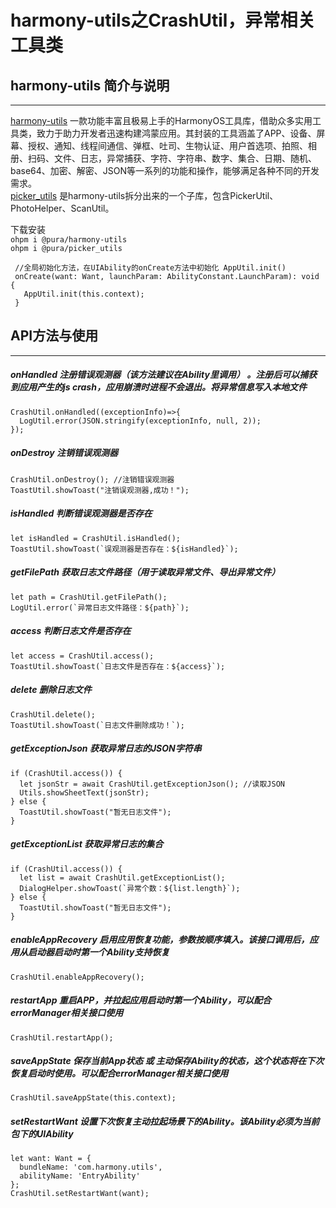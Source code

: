 # harmony-utils之CrashUtil，异常相关工具类

## harmony-utils 简介与说明

------
[harmony-utils](https://ohpm.openharmony.cn/#/cn/detail/@pura%2Fharmony-utils) 一款功能丰富且极易上手的HarmonyOS工具库，借助众多实用工具类，致力于助力开发者迅速构建鸿蒙应用。其封装的工具涵盖了APP、设备、屏幕、授权、通知、线程间通信、弹框、吐司、生物认证、用户首选项、拍照、相册、扫码、文件、日志，异常捕获、字符、字符串、数字、集合、日期、随机、base64、加密、解密、JSON等一系列的功能和操作，能够满足各种不同的开发需求。    
[picker_utils](https://ohpm.openharmony.cn/#/cn/detail/@pura%2Fpicker_utils) 是harmony-utils拆分出来的一个子库，包含PickerUtil、PhotoHelper、ScanUtil。

下载安装  
`ohpm i @pura/harmony-utils`  
`ohpm i @pura/picker_utils`

 ```
  //全局初始化方法，在UIAbility的onCreate方法中初始化 AppUtil.init()
  onCreate(want: Want, launchParam: AbilityConstant.LaunchParam): void {
    AppUtil.init(this.context);
  }
 ```

## API方法与使用

------

##### onHandled  注册错误观测器（该方法建议在Ability里调用） 。注册后可以捕获到应用产生的js crash，应用崩溃时进程不会退出。将异常信息写入本地文件

```
CrashUtil.onHandled((exceptionInfo)=>{
  LogUtil.error(JSON.stringify(exceptionInfo, null, 2));
});
```

##### onDestroy  注销错误观测器

```
CrashUtil.onDestroy(); //注销错误观测器
ToastUtil.showToast("注销误观测器,成功！");
```

##### isHandled  判断错误观测器是否存在

```
let isHandled = CrashUtil.isHandled();
ToastUtil.showToast(`误观测器是否存在：${isHandled}`);
```

##### getFilePath  获取日志文件路径（用于读取异常文件、导出异常文件）

```
let path = CrashUtil.getFilePath();
LogUtil.error(`异常日志文件路径：${path}`);
```

##### access  判断日志文件是否存在

```
let access = CrashUtil.access();
ToastUtil.showToast(`日志文件是否存在：${access}`);
```

##### delete  删除日志文件

```
CrashUtil.delete();
ToastUtil.showToast(`日志文件删除成功！`);
```

##### getExceptionJson  获取异常日志的JSON字符串

```
if (CrashUtil.access()) {
  let jsonStr = await CrashUtil.getExceptionJson(); //读取JSON
  Utils.showSheetText(jsonStr);
} else {
  ToastUtil.showToast("暂无日志文件");
}
```

##### getExceptionList  获取异常日志的集合

```
if (CrashUtil.access()) {
  let list = await CrashUtil.getExceptionList();
  DialogHelper.showToast(`异常个数：${list.length}`);
} else {
  ToastUtil.showToast("暂无日志文件");
}
```

##### enableAppRecovery  启用应用恢复功能，参数按顺序填入。该接口调用后，应用从启动器启动时第一个Ability支持恢复

```
CrashUtil.enableAppRecovery();
```

##### restartApp  重启APP，并拉起应用启动时第一个Ability，可以配合errorManager相关接口使用

```
CrashUtil.restartApp();
```

##### saveAppState  保存当前App状态 或 主动保存Ability的状态，这个状态将在下次恢复启动时使用。可以配合errorManager相关接口使用

```
CrashUtil.saveAppState(this.context);
```

##### setRestartWant  设置下次恢复主动拉起场景下的Ability。该Ability必须为当前包下的UIAbility

```
let want: Want = {
  bundleName: 'com.harmony.utils',
  abilityName: 'EntryAbility'
};
CrashUtil.setRestartWant(want);
```

 
   



